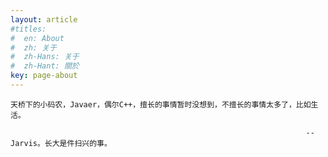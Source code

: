 ```yaml
---
layout: article
#titles:
#  en: About
#  zh: 关于
#  zh-Hans: 关于
#  zh-Hant: 關於
key: page-about
---
```


    天桥下的小码农，Javaer，偶尔C++，擅长的事情暂时没想到，不擅长的事情太多了，比如生活。

                                                                      -- Jarvis。长大是件扫兴的事。
